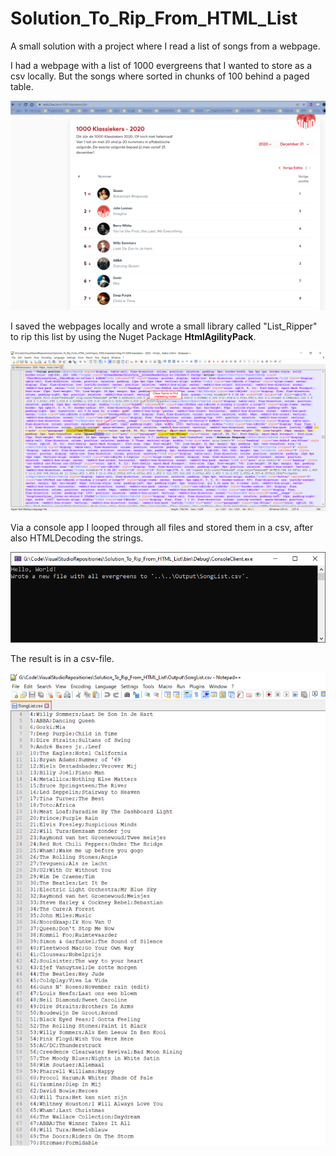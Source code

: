# Solution_To_Rip_From_HTML_List
A small solution with a project where I read a list of songs from a webpage. 

I had a webpage with a list of 1000 evergreens that I wanted to store as a csv locally. But the songs where sorted in chunks of 100 behind a paged table. 

![Console app Result](https://github.com/judochampion/Solution_To_Rip_From_HTML_List/blob/master/Readme_Pictures/Original_Internet_Page.png?raw=true)

I saved the webpages locally and wrote a small library called "List_Ripper" to rip this list by using the Nuget Package **HtmlAgilityPack**. 

![Console app Result](https://github.com/judochampion/Solution_To_Rip_From_HTML_List/blob/master/Readme_Pictures/Class_Name_Nodes.png?raw=true)

Via a console app I looped through all files and stored them in a csv, after also HTMLDecoding the strings. 

![Console app Result](https://github.com/judochampion/Solution_To_Rip_From_HTML_List/blob/master/Readme_Pictures/Console_Result.png?raw=true)

The result is in a csv-file. 

![Console app Result](https://github.com/judochampion/Solution_To_Rip_From_HTML_List/blob/master/Readme_Pictures/Result_CSV.png?raw=true)
